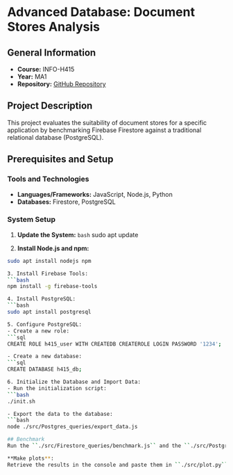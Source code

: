 # Advanced Database: Document Stores Analysis

## General Information

- **Course:** INFO-H415  
- **Year:** MA1  
- **Repository:** [GitHub Repository](https://github.com/gloriaakm/H415-Advanced-Database.git)

## Project Description

This project evaluates the suitability of document stores for a specific application by benchmarking Firebase Firestore against a traditional relational database (PostgreSQL).

## Prerequisites and Setup

### Tools and Technologies
- **Languages/Frameworks:** JavaScript, Node.js, Python
- **Databases:** Firestore, PostgreSQL

### System Setup

1. **Update the System:**
```bash```
sudo apt update

2. **Install Node.js and npm:**
```bash
sudo apt install nodejs npm

3. Install Firebase Tools:
```bash
npm install -g firebase-tools

4. Install PostgreSQL:
```bash
sudo apt install postgresql

5. Configure PostgreSQL:
- Create a new role:
```sql
CREATE ROLE h415_user WITH CREATEDB CREATEROLE LOGIN PASSWORD '1234';

- Create a new database:
```sql
CREATE DATABASE h415_db;

6. Initialize the Database and Import Data:
- Run the initialization script:
```bash
./init.sh

- Export the data to the database:
```bash
node ./src/Postgres_queries/export_data.js

## Benchmark
Run the ``./src/Firestore_queries/benchmark.js`` and the ``./src/Postgres_queries/benchmark.js``

**Make plots**:
Retrieve the results in the console and paste them in ``./src/plot.py`` (plots are saved as png files in the root)